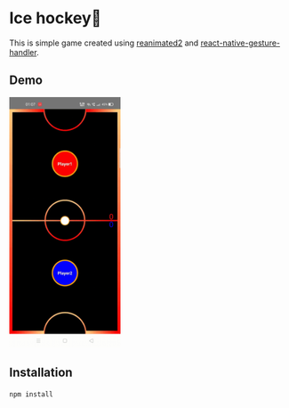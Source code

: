 # Ice hockey🎉

This is simple game created using [reanimated2](https://github.com/software-mansion/react-native-reanimated/) and [react-native-gesture-handler](https://github.com/software-mansion/react-native-gesture-handler).

## Demo
<img src="demoIceHockey.gif" alt="demo gif" width="200" height="450">

## Installation

```bash
npm install
```
